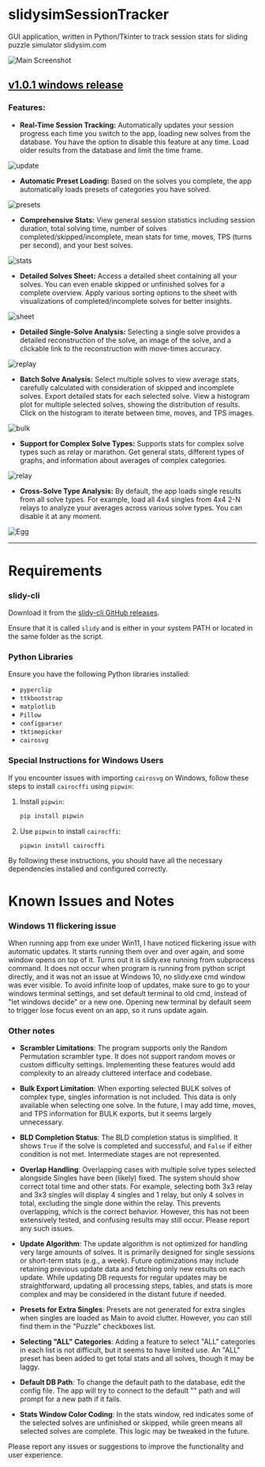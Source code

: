 # slidysimSessionTracker
GUI application, written in Python/Tkinter to track session stats for sliding puzzle simulator slidysim.com

![Main Screenshot](github_examples/main.png)

## [v1.0.1 windows release](https://github.com/dphdmn/slidysimSessionTracker/releases/tag/v1.0.1)

### Features:

- **Real-Time Session Tracking:** Automatically updates your session progress each time you switch to the app, loading new solves from the database. You have the option to disable this feature at any time. Load older results from the database and limit the time frame.

![update](github_examples/update.gif)

- **Automatic Preset Loading:** Based on the solves you complete, the app automatically loads presets of categories you have solved.

![presets](github_examples/presets.png)

- **Comprehensive Stats:** View general session statistics including session duration, total solving time, number of solves completed/skipped/incomplete, mean stats for time, moves, TPS (turns per second), and your best solves.

![stats](github_examples/stats.png)

- **Detailed Solves Sheet:** Access a detailed sheet containing all your solves. You can even enable skipped or unfinished solves for a complete overview. Apply various sorting options to the sheet with visualizations of completed/incomplete solves for better insights.

![sheet](github_examples/sheet.png)

- **Detailed Single-Solve Analysis:** Selecting a single solve provides a detailed reconstruction of the solve, an image of the solve, and a clickable link to the reconstruction with move-times accuracy.

![replay](github_examples/replay.gif)

- **Batch Solve Analysis:** Select multiple solves to view average stats, carefully calculated with consideration of skipped and incomplete solves. Export detailed stats for each selected solve. View a histogram plot for multiple selected solves, showing the distribution of results. Click on the histogram to iterate between time, moves, and TPS images.

![bulk](github_examples/bulk.png)

- **Support for Complex Solve Types:** Supports stats for complex solve types such as relay or marathon. Get general stats, different types of graphs, and information about averages of complex categories.

![relay](github_examples/relay.png)

- **Cross-Solve Type Analysis:** By default, the app loads single results from all solve types. For example, load all 4x4 singles from 4x4 2-N relays to analyze your averages across various solve types. You can disable it at any moment.

![Egg](github_examples/Egg.png)

---


# Requirements

### slidy-cli
Download it from the [slidy-cli GitHub releases](https://github.com/benwh1/slidy-cli/releases/tag/v0.2.0). 

Ensure that it is called `slidy` and is either in your system PATH or located in the same folder as the script.

### Python Libraries
Ensure you have the following Python libraries installed:

- `pyperclip`
- `ttkbootstrap`
- `matplotlib`
- `Pillow`
- `configparser`
- `tktimepicker`
- `cairosvg`

### Special Instructions for Windows Users
If you encounter issues with importing `cairosvg` on Windows, follow these steps to install `cairocffi` using `pipwin`:

1. Install `pipwin`:
   ```sh
   pip install pipwin
   ```

2. Use `pipwin` to install `cairocffi`:
   ```sh
   pipwin install cairocffi
   ```

By following these instructions, you should have all the necessary dependencies installed and configured correctly.
# Known Issues and Notes

### Windows 11 flickering issue

When running app from exe under Win11, I have noticed flickering issue with automatic updates. It starts running them over and over again, and some window opens on top of it. Turns out it is slidy.exe running from subprocess command. It does not occur when program is running from python script directly, and it was not an issue at Windows 10, no slidy.exe cmd window was ever visible. To avoid infinite loop of updates, make sure to go to your windows terminal settings, and set default terminal to old cmd, instead of "let windows decide" or a new one. Opening new terminal by default seem to trigger lose focus event on an app, so it runs update again.

### Other notes

- **Scrambler Limitations**: The program supports only the Random Permutation scrambler type. It does not support random moves or custom difficulty settings. Implementing these features would add complexity to an already cluttered interface and codebase.
  
- **Bulk Export Limitation**: When exporting selected BULK solves of complex type, singles information is not included. This data is only available when selecting one solve. In the future, I may add time, moves, and TPS information for BULK exports, but it seems largely unnecessary.

- **BLD Completion Status**: The BLD completion status is simplified. It shows `True` if the solve is completed and successful, and `False` if either condition is not met. Intermediate stages are not represented.

- **Overlap Handling**: Overlapping cases with multiple solve types selected alongside Singles have been (likely) fixed. The system should show correct total time and other stats. For example, selecting both 3x3 relay and 3x3 singles will display 4 singles and 1 relay, but only 4 solves in total, excluding the single done within the relay. This prevents overlapping, which is the correct behavior. However, this has not been extensively tested, and confusing results may still occur. Please report any such issues.

- **Update Algorithm**: The update algorithm is not optimized for handling very large amounts of solves. It is primarily designed for single sessions or short-term stats (e.g., a week). Future optimizations may include retaining previous update data and fetching only new results on each update. While updating DB requests for regular updates may be straightforward, updating all processing steps, tables, and stats is more complex and may be considered in the distant future if needed.

- **Presets for Extra Singles**: Presets are not generated for extra singles when singles are loaded as Main to avoid clutter. However, you can still find them in the "Puzzle" checkboxes list.

- **Selecting "ALL" Categories**: Adding a feature to select "ALL" categories in each list is not difficult, but it seems to have limited use. An "ALL" preset has been added to get total stats and all solves, though it may be laggy.

- **Default DB Path**: To change the default path to the database, edit the config file. The app will try to connect to the default "" path and will prompt for a new path if it fails.

- **Stats Window Color Coding**: In the stats window, red indicates some of the selected solves are unfinished or skipped, while green means all selected solves are complete. This logic may be tweaked in the future.

Please report any issues or suggestions to improve the functionality and user experience.